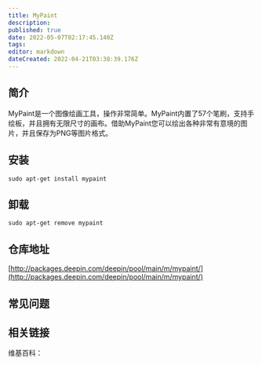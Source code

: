```yaml
---
title: MyPaint
description: 
published: true
date: 2022-05-07T02:17:45.140Z
tags: 
editor: markdown
dateCreated: 2022-04-21T03:38:39.176Z
---
```


## 简介

MyPaint是一个图像绘画工具，操作非常简单。MyPaint内置了57个笔刷，支持手绘板，并且拥有无限尺寸的画布。借助MyPaint您可以绘出各种非常有意境的图片，并且保存为PNG等图片格式。

## 安装

`sudo apt-get install mypaint`

## 卸载

`sudo apt-get remove mypaint`

## 仓库地址

[http://packages.deepin.com/deepin/pool/main/m/mypaint/](http://packages.deepin.com/deepin/pool/main/m/mypaint/)


## 常见问题


## 相关链接

维基百科：